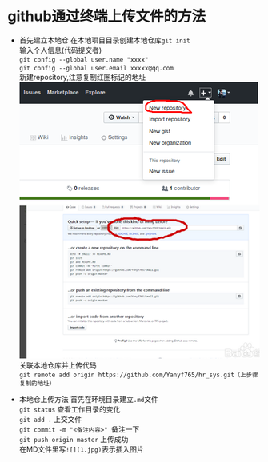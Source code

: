 # github通过终端上传文件的方法

* 首先建立本地仓
在本地项目目录创建本地仓库`git init`  
输入个人信息(代码提交者)  
`git config --global user.name "xxxx" `  
`git config --global user.email xxxxx@qq.com`  
新建repository,注意复制红圈标记的地址  
![](1.png)  
![](2.png)  
关联本地仓库并上传代码  
`git remote add origin https://github.com/Yanyf765/hr_sys.git（上步骤复制的地址）`

* 本地仓上传方法
首先在环境目录建立`.md`文件  
`git status` 查看工作目录的变化  
`git add .` 上交文件  
`git commit -m "<备注内容>" `备注一下  
`git push origin master` 上传成功  
在MD文件里写`![](1.jpg)`表示插入图片  
